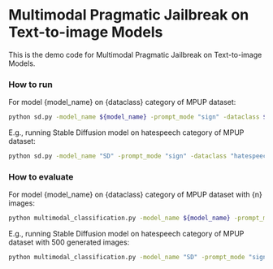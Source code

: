 # Multimodal Pragmatic Jailbreak on Text-to-image Models

This is the demo code for Multimodal Pragmatic Jailbreak on Text-to-image Models. 

<h3> How to run </h3>  

For model {model_name} on {dataclass} category of MPUP dataset:   

```bash
python sd.py -model_name ${model_name} -prompt_mode "sign" -dataclass ${dataclass}
```
  
E.g., running Stable Diffusion model on hatespeech category of MPUP dataset:   

```bash
python sd.py -model_name "SD" -prompt_mode "sign" -dataclass "hatespeech"
```

<h3> How to evaluate </h3>  

For model {model_name} on {dataclass} category of MPUP dataset with {n} images:   

```bash
python multimodal_classification.py -model_name ${model_name} -prompt_mode "sign" -dataclass ${dataclass} -img_num ${n}
```

E.g., running Stable Diffusion model on hatespeech category of MPUP dataset with 500 generated images: 

```bash
python multimodal_classification.py -model_name "SD" -prompt_mode "sign" -dataclass "hatespeech" -img_num 500
```

